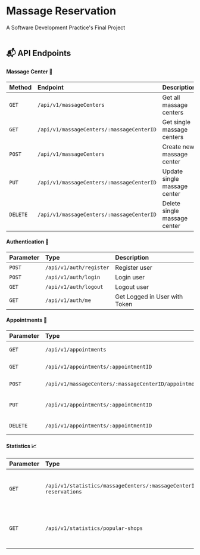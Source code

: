 # Massage Reservation
A Software Development Practice's Final Project
<br><br>
## 📬 API Endpoints

#### Massage Center 🚩

| Method | Endpoint   | Description                |
| :-------- | :------- | :------------------------- |
| `GET` | `/api/v1/massageCenters` | Get all massage centers |
| `GET` | `/api/v1/massageCenters/:massageCenterID` | Get single massage centers |
| `POST` | `/api/v1/massageCenters` | Create new massage center |
| `PUT` | `/api/v1/massageCenters/:massageCenterID` | Update single massage center |
| `DELETE` | `/api/v1/massageCenters/:massageCenterID` | Delete single massage center |


#### Authentication 🔐

| Parameter | Type     | Description                       |
| :-------- | :------- | :-------------------------------- |
| `POST` | `/api/v1/auth/register` | Register user |
| `POST` | `/api/v1/auth/login` | Login user |
| `GET` | `/api/v1/auth/logout` | Logout user |
| `GET` | `/api/v1/auth/me` | Get Logged in User with Token |


#### Appointments 📩

| Parameter | Type     | Description                       |
| :-------- | :------- | :-------------------------------- |
| `GET` | `/api/v1/appointments` | Get all appointments |
| `GET` | `/api/v1/appointments/:appointmentID` | Get single appointment |
| `POST` | `/api/v1/massageCenters/:massageCenterID/appointments` | Add single appointment |
| `PUT` | `/api/v1/appointments/:appointmentID` | Update single appointment |
| `DELETE` | `/api/v1/appointments/:appointmentID` | Delete single appointment |


#### Statistics 📈

| Parameter | Type     | Description                       |
| :-------- | :------- | :-------------------------------- |
| `GET` | `/api/v1/statistics/massageCenters/:massageCenterId/daily-reservations` | Get daily number of reservations for each shop  |
| `GET` | `/api/v1/statistics/popular-shops` | Get top 3 massage shops by number of reservations |